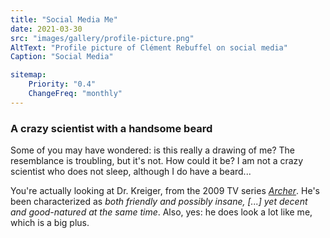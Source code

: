 ```yaml
---
title: "Social Media Me"
date: 2021-03-30
src: "images/gallery/profile-picture.png"
AltText: "Profile picture of Clément Rebuffel on social media"
Caption: "Social Media"

sitemap:
    Priority: "0.4"
    ChangeFreq: "monthly"
---
```


### A crazy scientist with a handsome beard

Some of you may have wondered: is this really a drawing of me? The resemblance is troubling, but it's not. How could it be? I am not a crazy scientist who does not sleep, although I do have a beard...

You're actually looking at Dr. Kreiger, from the 2009 TV series _[Archer][2]_. He's been characterized as _both friendly and possibly insane, [...] yet decent and good-natured at the same time_. Also, yes: he does look a lot like me, which is a big plus.

[2]: https://en.wikipedia.org/wiki/Archer_(2009_TV_series)